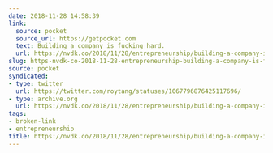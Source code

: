 ```yaml
---
date: 2018-11-28 14:58:39
link:
  source: pocket
  source_url: https://getpocket.com
  text: Building a company is fucking hard.
  url: https://nvdk.co/2018/11/28/entrepreneurship/building-a-company-is-fucking-hard/
slug: https-nvdk-co-2018-11-28-entrepreneurship-building-a-company-is-fucking-hard
source: pocket
syndicated:
- type: twitter
  url: https://twitter.com/roytang/statuses/1067796876425117696/
- type: archive.org
  url: https://nvdk.co/2018/11/28/entrepreneurship/building-a-company-is-fucking-hard/
tags:
- broken-link
- entrepreneurship
title: https://nvdk.co/2018/11/28/entrepreneurship/building-a-company-is-fucking-hard/
---
```

